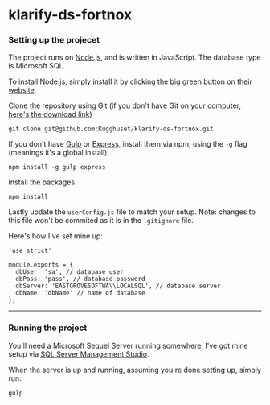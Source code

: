 # klarify-ds-fortnox 

### Setting up the projecet

The project runs on [Node.js](https://nodejs.org/en/), and is written in JavaScript. The database type is Microsoft SQL.

To install Node.js, simply install it by clicking the big green button on [their website](https://nodejs.org/en/).

Clone the repository using Git (if you don't have Git on your computer, [here's the download link](https://git-scm.com/download))

```
git clone git@github.com:Kugghuset/klarify-ds-fortnox.git
```

If you don't have [Gulp](http://gulpjs.com/) or [Express](http://expressjs.com/), install them via npm, using the `-g` flag (meanings it's a global install).

```
npm install -g gulp express
```

Install the packages.

```
npm install
```

Lastly update the `userConfig.js` file to match your setup.
Note: changes to this file won't be commited as it is in the `.gitignore` file.

Here's how I've set mine up:

```
'use strict'

module.exports = {
  dbUser: 'sa', // database user
  dbPass: 'pass', // database password
  dbServer: 'EASTGROVESOFTWA\\LOCALSQL', // database server
  dbName: 'dbName' // name of database
};
```


---

### Running the project

You'll need a Microsoft Sequel Server running somewhere. I've got mine setup via [SQL Server Management Studio](https://msdn.microsoft.com/library/mt238290.aspx).

When the server is up and running, assuming you're done setting up, simply run:

```
gulp
```
